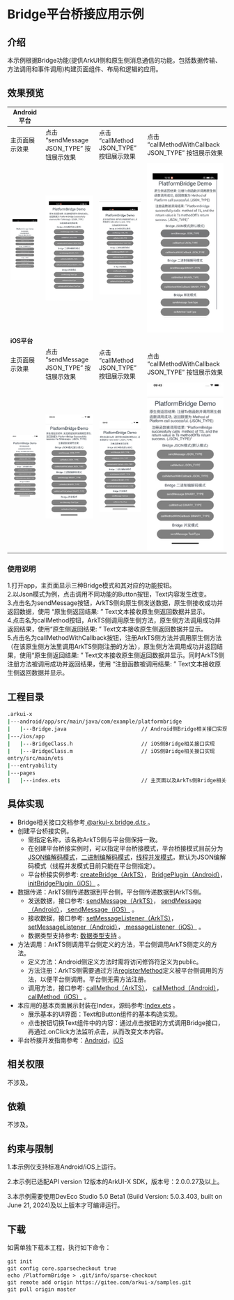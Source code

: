 # Bridge平台桥接应用示例
## 介绍

本示例根据Bridge功能(提供ArkUI侧和原生侧消息通信的功能，包括数据传输、方法调用和事件调用)构建页面组件、布局和逻辑的应用。

## 效果预览

| Android平台                                                  |                                                              |                                                              |                                                              |
| ------------------------------------------------------------ | ------------------------------------------------------------ | ------------------------------------------------------------ | ------------------------------------------------------------ |
| 主页面展示效果                                               | 点击 “sendMessage JSON_TYPE” 按钮展示效果                    | 点击 “callMethod JSON_TYPE” 按钮展示效果                     | 点击 “callMethodWithCallback JSON_TYPE” 按钮展示效果         |
| <img src="./screenshots/devices/android_main.jpg" alt="android_main" /> | <img src="./screenshots/devices/android_state1.jpg" alt="android_state1" /> | <img src="./screenshots/devices/android_state2.jpg" alt="android_state2" /> | <img src="./screenshots/devices/android_state3.jpg" alt="android_state3" /> |
| **iOS平台**                                                  |                                                              |                                                              |                                                              |
| 主页面展示效果                                               | 点击 “sendMessage JSON_TYPE” 按钮展示效果                    | 点击 “callMethod JSON_TYPE” 按钮展示效果                     | 点击 “callMethodWithCallback JSON_TYPE” 按钮展示效果         |
| <img src="./screenshots/devices/iOS_main.jpg" alt="iOS_main" /> | <img src="./screenshots/devices/iOS_state1.jpg" alt="iOS_state1" /> | <img src="./screenshots/devices/iOS_state2.jpg" alt="iOS_state2" /> | <img src="./screenshots/devices/iOS_state3.jpg" alt="iOS_state3" /> |



### 使用说明

1.打开app，主页面显示三种Bridge模式和其对应的功能按钮。<br>
2.以Json模式为例，点击调用不同功能的Button按钮，Text内容发生改变。<br>
3.点击名为sendMessage按钮，ArkTS侧向原生侧发送数据，原生侧接收成功并返回数据，使用 “原生侧返回结果: ” Text文本接收原生侧返回数据并显示。<br>
4.点击名为callMethod按钮，ArkTS侧调用原生侧方法，原生侧方法调用成功并返回结果，使用“原生侧返回结果: ” Text文本接收原生侧返回数据并显示。<br>
5.点击名为callMethodWithCallback按钮，注册ArkTS侧方法并调用原生侧方法（在该原生侧方法里调用ArkTS侧刚注册的方法），原生侧方法调用成功并返回结果，使用“原生侧返回结果: ” Text文本接收原生侧返回数据并显示。同时ArkTS侧注册方法被调用成功并返回结果，使用 “注册函数被调用结果: ” Text文本接收原生侧返回数据并显示。<br>

## 工程目录

```bash
.arkui-x
|---android/app/src/main/java/com/example/platformbridge
|   |---Bridge.java	         			   // Android侧Bridge相关接口实现
|---/ios/app
|   |---BridgeClass.h	         		   // iOS侧Bridge相关接口实现
|   |---BridgeClass.m	         		   // iOS侧Bridge相关接口实现
entry/src/main/ets
|---entryability
|---pages
|   |---index.ets                          // 主页面以及ArkTs侧Bridge相关接口实现
```

## 具体实现

* Bridge相关接口文档参考[ @arkui-x.bridge.d.ts ](https://gitee.com/arkui-x/docs/blob/master/zh-cn/application-dev/reference/apis/js-apis-bridge.md) 。
* 创建平台桥接实例。
  * 需指定名称，该名称ArkTS侧与平台侧保持一致。
  * 在创建平台桥接实例时，可以指定平台桥接模式，平台桥接模式目前分为[JSON编解码模式](https://gitee.com/arkui-x/docs/blob/master/zh-cn/application-dev/reference/apis/js-apis-bridge.md#bridgetype)，[二进制编解码模式](https://gitee.com/arkui-x/docs/blob/master/zh-cn/application-dev/reference/apis/js-apis-bridge.md#bridgetype)，[线程并发模式](https://gitee.com/arkui-x/docs/blob/master/zh-cn/application-dev/reference/arkui-for-android/BridgePlugin.md#taskoption%E7%B1%BB11)，默认为JSON编解码模式（线程并发模式目前只能在平台侧指定）。
  * 平台桥接实例参考: [createBridge（ArkTS）](https://gitee.com/arkui-x/docs/blob/master/zh-cn/application-dev/reference/apis/js-apis-bridge.md#createbridge)， [BridgePlugin（Android）](https://gitee.com/arkui-x/docs/blob/master/zh-cn/application-dev/reference/arkui-for-android/BridgePlugin.md#bridgeplugin11)，[initBridgePlugin（iOS）](https://gitee.com/arkui-x/docs/blob/master/zh-cn/application-dev/reference/arkui-for-ios/BridgePlugin.md#initbridgeplugin11) 。
* 数据传递：ArkTS侧传递数据到平台侧，平台侧传递数据到ArkTS侧。
  * 发送数据，接口参考: [sendMessage（ArkTS）](https://gitee.com/arkui-x/docs/blob/master/zh-cn/application-dev/reference/apis/js-apis-bridge.md#sendmessage)， [sendMessage（Android）](https://gitee.com/arkui-x/docs/blob/master/zh-cn/application-dev/reference/arkui-for-android/BridgePlugin.md#sendmessage)，[ sendMessage（iOS）](https://gitee.com/arkui-x/docs/blob/master/zh-cn/application-dev/reference/arkui-for-ios/BridgePlugin.md#sendmessage) 。
  * 接收数据，接口参考: [setMessageListener（ArkTS）](https://gitee.com/arkui-x/docs/blob/master/zh-cn/application-dev/reference/apis/js-apis-bridge.md#setmessagelistener)， [setMessageListener（Android）](https://gitee.com/arkui-x/docs/blob/master/zh-cn/application-dev/reference/arkui-for-android/BridgePlugin.md#setmessagelistener)，[ messageListener（iOS）](https://gitee.com/arkui-x/docs/blob/master/zh-cn/application-dev/reference/arkui-for-ios/BridgePlugin.md#messagelistener) 。
  * 数据类型支持参考: [数据类型支持](https://gitee.com/arkui-x/docs/blob/master/zh-cn/application-dev/quick-start/platform-bridge-introduction.md#数据类型支持) 。
* 方法调用：ArkTS侧调用平台侧定义的方法，平台侧调用ArkTS侧定义的方法。
  * 定义方法：Android侧定义方法时需将访问修饰符定义为public。
  * 方法注册：ArkTS侧需要通过方法[registerMethod](https://gitee.com/arkui-x/docs/blob/master/zh-cn/application-dev/reference/apis/js-apis-bridge.md#registermethod)定义被平台侧调用的方法，以便平台侧调用。平台侧无需方法注册。
  * 调用方法，接口参考: [callMethod（ArkTS）](https://gitee.com/arkui-x/docs/blob/master/zh-cn/application-dev/reference/apis/js-apis-bridge.md#callmethod)， [callMethod（Android）](https://gitee.com/arkui-x/docs/blob/master/zh-cn/application-dev/reference/arkui-for-android/BridgePlugin.md#callmethod)，[ callMethod（iOS）](https://gitee.com/arkui-x/docs/blob/master/zh-cn/application-dev/reference/arkui-for-ios/BridgePlugin.md#callmethod) 。
* 本应用的基本页面展示封装在Index，源码参考:[Index.ets](entry/src/main/ets/pages/Index.ets) 。
  * 展示基本的UI界面：Text和Button组件的基本构造实现。
  * 点击按钮切换Text组件中的内容：通过点击按钮的方式调用Bridge接口，再通过.onClick方法监听点击，从而改变文本内容。
* 平台桥接开发指南参考：[Android](https://gitee.com/arkui-x/docs/blob/master/zh-cn/application-dev/tutorial/how-to-use-bridge-on-android.md)，[iOS](https://gitee.com/arkui-x/docs/blob/master/zh-cn/application-dev/tutorial/how-to-use-bridge-on-ios.md)

## 相关权限

不涉及。 

## 依赖

不涉及。

## 约束与限制

1.本示例仅支持标准Android/iOS上运行。<br>

2.本示例已适配API version 12版本的ArkUI-X SDK，版本号：2.0.0.27及以上。<br>

3.本示例需要使用DevEco Studio 5.0 Beta1 (Build Version: 5.0.3.403, built on June 21, 2024)及以上版本才可编译运行。

##  下载

如需单独下载本工程，执行如下命令：

```
git init
git config core.sparsecheckout true
echo /PlatformBridge > .git/info/sparse-checkout
git remote add origin https://gitee.com/arkui-x/samples.git
git pull origin master
```

